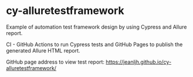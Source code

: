 # cy-alluretestframework



Example of automation test framework design by using Cypress and Allure report.

CI - GitHub Actions to run Cypress tests and GitHub Pages to publish the generated Allure HTML report.

GitHub page address to view test report: https://jeanljh.github.io/cy-alluretestframework/
